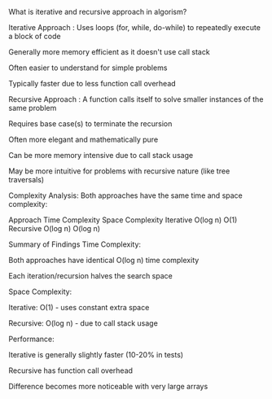What is iterative and recursive approach in algorism?

Iterative Approach :
Uses loops (for, while, do-while) to repeatedly execute a block of code

Generally more memory efficient as it doesn't use call stack

Often easier to understand for simple problems

Typically faster due to less function call overhead

Recursive Approach :
A function calls itself to solve smaller instances of the same problem

Requires base case(s) to terminate the recursion

Often more elegant and mathematically pure

Can be more memory intensive due to call stack usage

May be more intuitive for problems with recursive nature (like tree traversals)

Complexity Analysis:
Both approaches have the same time and space complexity:

Approach	Time Complexity	Space Complexity
Iterative	O(log n)	     O(1)
Recursive	O(log n)	     O(log n)

Summary of Findings
Time Complexity:

Both approaches have identical O(log n) time complexity

Each iteration/recursion halves the search space

Space Complexity:

Iterative: O(1) - uses constant extra space

Recursive: O(log n) - due to call stack usage

Performance:

Iterative is generally slightly faster (10-20% in tests)

Recursive has function call overhead

Difference becomes more noticeable with very large arrays